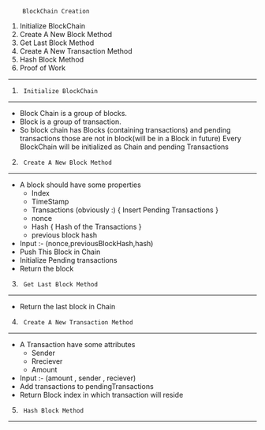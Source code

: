 		BlockChain Creation

1) Initialize BlockChain
2) Create A New Block Method
3) Get Last Block Method
4) Create A New Transaction Method
5) Hash Block Method
6) Proof of Work
_____________________________________________



1) 		Initialize BlockChain
-------------------------------
* Block Chain is a group of blocks.
* Block is a group of transaction.
* So block chain has Blocks (containing transactions) and pending transactions those are not in block(will be in a Block in future)
Every BlockChain will be initialized as Chain and pending Transactions



2) 		Create A New Block Method
------------------------------
* A block should have some properties
	* Index
	* TimeStamp
	* Transactions (obviously :) { Insert Pending Transactions }
	* nonce
	* Hash { Hash of the Transactions }
	* previous block hash
* Input :- (nonce,previousBlockHash,hash)
* Push This Block in Chain
* Initialize Pending transactions
* Return the block



3) 		Get Last Block Method
------------------------------
* Return the last block in Chain



4) 		Create A New Transaction Method
--------------------------------------
* A Transaction have some attributes
	* Sender
	* Rreciever
	* Amount
* Input :- (amount , sender , reciever)
* Add transactions to pendingTransactions
* Return Block index in which transaction will reside


5) 		Hash Block Method
------------------------------
